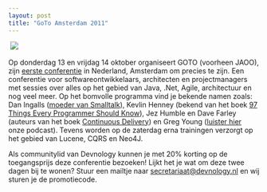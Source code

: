 ```yaml
---
layout: post
title: "GoTo Amsterdam 2011"
---
```


​
![](http://devnology.nl/images/stories/gotoLogo.png)

Op donderdag 13 en vrijdag 14 oktober organiseert GOTO (voorheen JAOO), zijn [eerste conferentie](http://gotocon.com/amsterdam-2011/) in Nederland, Amsterdam om precies te zijn. Een conferentie voor softwareontwikkelaars, architecten en projectmanagers met sessies over alles op het gebied van Java, .Net, Agile, architectuur en nog veel meer. Op het bomvolle programma vind je bekende namen zoals: Dan Ingalls ([moeder van Smalltalk](http://www.infoq.com/interviews/ingalls-smalltalk)), Kevlin Henney (bekend van het boek [97 Things Every Programmer Should Know](http://www.amazon.com/Things-Every-Programmer-Should-Know/dp/0596809484)), Jez Humble en Dave Farley (auteurs van het boek [Continuous Delivery](http://www.amazon.com/Continuous-Delivery-Deployment-Automation-Addison-Wesley/dp/0321601912)) en Greg Young ([luister hier](nl/podcast/10-content/80-devnology-podcast-002-greg-young-over-domain-driven-design) onze podcast). Tevens worden op de zaterdag erna trainingen verzorgt op het gebied van Lucene, CQRS en Neo4J.

Als communitylid van Devnology kunnen je met 20% korting op de toegangsprijs deze conferentie bezoeken! Lijkt het je wat om deze twee dagen bij te wonen? Stuur een mailtje naar [secretariaat@devnology.nl](mailto:secretariaat@devnology.nl) en wij sturen je de promotiecode.
